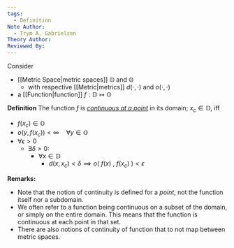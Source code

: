 ```yaml
---
tags:
  - Definition
Note Author:
  - Trym A. Gabrielsen
Theory Author: 
Reviewed By:
---
```

Consider 
- [[Metric Space|metric spaces]] $\mathbb{D}$ and $\mathbb{O}$
	- with respective [[Metric|metrics]] $d(\cdot,\cdot)$ and $o(\cdot,\cdot)$
- a [[Function|function]] $f:\mathbb{D}\mapsto \mathbb{O}$

**Definition**
The function $f$ is <u><i>continuous at a point</i></u> in its domain; $x_{c} \in \mathbb{D}$, iff
- $f(x_{c}) \in \mathbb{O}$ 
- $o(y,f(x_{c})) < \infty \quad \forall y \in \mathbb{O}$
- $\forall \epsilon>0$
	- $\exists \delta>0:$
		- $\forall x\in \mathbb{D}$
			- $d(x,x_{c})<\delta \implies o(~f(x)~,~f(x_{c})~) < \epsilon$


**Remarks:**
- Note that the notion of continuity is defined for a *point*, not the function itself nor a subdomain.
- We often refer to a function being continuous on a subset of the domain, or simply on the entire domain. This means that the function is continuous at each point in that set.
- There are also notions of continuity of function that to not map between metric spaces.